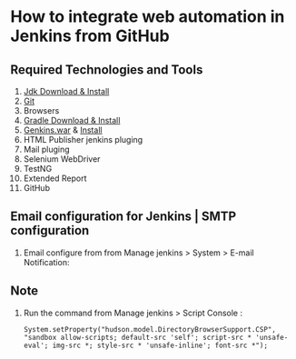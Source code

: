 # How to integrate web automation in Jenkins from GitHub
## Required Technologies and Tools
   1. [Jdk Download & Install](https://www.oracle.com/java/technologies/downloads/)
   2. [Git](https://git-scm.com/downloads)
   3. Browsers
   5. [Gradle Download & Install](https://gradle.org/install/) 
   2. [Genkins.war](https://www.jenkins.io/download/) & [Install](https://www.jenkins.io/doc/book/installing/war-file/)
   6. HTML Publisher jenkins pluging
   7. Mail pluging
   8. Selenium WebDriver
   9. TestNG
   10. Extended Report
   11. GitHub
       
 ## Email configuration for Jenkins | SMTP configuration
 1. Email configure from from Manage jenkins > System > E-mail Notification:
    
 ## Note
 1. Run the command from Manage jenkins > Script Console :
    ```
    System.setProperty("hudson.model.DirectoryBrowserSupport.CSP", "sandbox allow-scripts; default-src 'self'; script-src * 'unsafe-eval'; img-src *; style-src * 'unsafe-inline'; font-src *");
